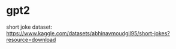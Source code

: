 # gpt2

short joke dataset: https://www.kaggle.com/datasets/abhinavmoudgil95/short-jokes?resource=download